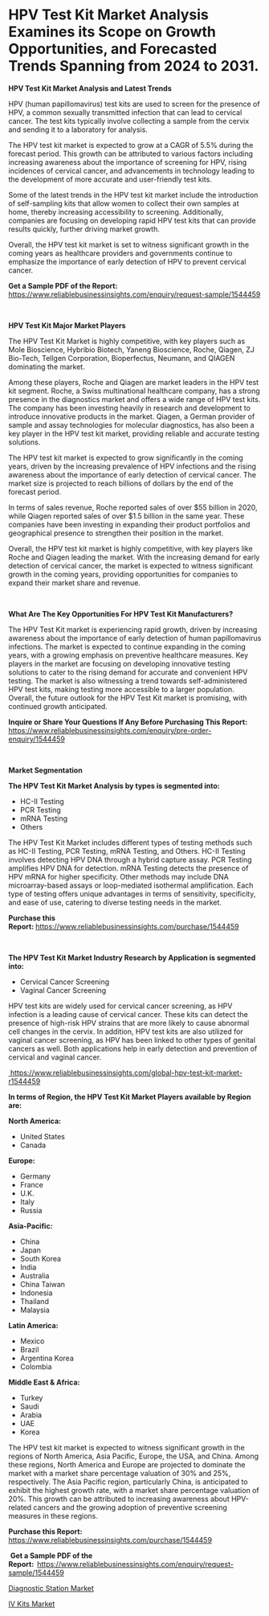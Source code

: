 <p><h1>HPV Test Kit Market Analysis Examines its Scope on Growth Opportunities, and Forecasted Trends Spanning from 2024 to 2031.</h1></p><p><strong>HPV Test Kit Market Analysis and Latest Trends</strong></p>
<p><p>HPV (human papillomavirus) test kits are used to screen for the presence of HPV, a common sexually transmitted infection that can lead to cervical cancer. The test kits typically involve collecting a sample from the cervix and sending it to a laboratory for analysis.</p><p>The HPV test kit market is expected to grow at a CAGR of 5.5% during the forecast period. This growth can be attributed to various factors including increasing awareness about the importance of screening for HPV, rising incidences of cervical cancer, and advancements in technology leading to the development of more accurate and user-friendly test kits.</p><p>Some of the latest trends in the HPV test kit market include the introduction of self-sampling kits that allow women to collect their own samples at home, thereby increasing accessibility to screening. Additionally, companies are focusing on developing rapid HPV test kits that can provide results quickly, further driving market growth.</p><p>Overall, the HPV test kit market is set to witness significant growth in the coming years as healthcare providers and governments continue to emphasize the importance of early detection of HPV to prevent cervical cancer.</p></p>
<p><strong>Get a Sample PDF of the Report:&nbsp;</strong> <a href="https://www.reliablebusinessinsights.com/enquiry/request-sample/1544459">https://www.reliablebusinessinsights.com/enquiry/request-sample/1544459</a></p>
<p>&nbsp;</p>
<p><strong>HPV Test Kit Major Market Players</strong></p>
<p><p>The HPV Test Kit Market is highly competitive, with key players such as Mole Bioscience, Hybribio Biotech, Yaneng Bioscience, Roche, Qiagen, ZJ Bio-Tech, Tellgen Corporation, Bioperfectus, Neumann, and QIAGEN dominating the market. </p><p>Among these players, Roche and Qiagen are market leaders in the HPV test kit segment. Roche, a Swiss multinational healthcare company, has a strong presence in the diagnostics market and offers a wide range of HPV test kits. The company has been investing heavily in research and development to introduce innovative products in the market. Qiagen, a German provider of sample and assay technologies for molecular diagnostics, has also been a key player in the HPV test kit market, providing reliable and accurate testing solutions.</p><p>The HPV test kit market is expected to grow significantly in the coming years, driven by the increasing prevalence of HPV infections and the rising awareness about the importance of early detection of cervical cancer. The market size is projected to reach billions of dollars by the end of the forecast period.</p><p>In terms of sales revenue, Roche reported sales of over $55 billion in 2020, while Qiagen reported sales of over $1.5 billion in the same year. These companies have been investing in expanding their product portfolios and geographical presence to strengthen their position in the market.</p><p>Overall, the HPV test kit market is highly competitive, with key players like Roche and Qiagen leading the market. With the increasing demand for early detection of cervical cancer, the market is expected to witness significant growth in the coming years, providing opportunities for companies to expand their market share and revenue.</p></p>
<p>&nbsp;</p>
<p><strong>What Are The Key Opportunities For HPV Test Kit Manufacturers?</strong></p>
<p><p>The HPV Test Kit market is experiencing rapid growth, driven by increasing awareness about the importance of early detection of human papillomavirus infections. The market is expected to continue expanding in the coming years, with a growing emphasis on preventive healthcare measures. Key players in the market are focusing on developing innovative testing solutions to cater to the rising demand for accurate and convenient HPV testing. The market is also witnessing a trend towards self-administered HPV test kits, making testing more accessible to a larger population. Overall, the future outlook for the HPV Test Kit market is promising, with continued growth anticipated.</p></p>
<p><strong>Inquire or Share Your Questions If Any Before Purchasing This Report:</strong> <a href="https://www.reliablebusinessinsights.com/enquiry/pre-order-enquiry/1544459">https://www.reliablebusinessinsights.com/enquiry/pre-order-enquiry/1544459</a></p>
<p>&nbsp;</p>
<p><strong>Market Segmentation</strong></p>
<p><strong>The HPV Test Kit Market Analysis by types is segmented into:</strong></p>
<p><ul><li>HC-Ⅱ Testing</li><li>PCR Testing</li><li>mRNA Testing</li><li>Others</li></ul></p>
<p><p>The HPV Test Kit Market includes different types of testing methods such as HC-Ⅱ Testing, PCR Testing, mRNA Testing, and Others. HC-Ⅱ Testing involves detecting HPV DNA through a hybrid capture assay. PCR Testing amplifies HPV DNA for detection. mRNA Testing detects the presence of HPV mRNA for higher specificity. Other methods may include DNA microarray-based assays or loop-mediated isothermal amplification. Each type of testing offers unique advantages in terms of sensitivity, specificity, and ease of use, catering to diverse testing needs in the market.</p></p>
<p><strong>Purchase this Report:&nbsp;</strong><a href="https://www.reliablebusinessinsights.com/purchase/1544459">https://www.reliablebusinessinsights.com/purchase/1544459</a></p>
<p>&nbsp;</p>
<p><strong>The HPV Test Kit Market Industry Research by Application is segmented into:</strong></p>
<p><ul><li>Cervical Cancer Screening</li><li>Vaginal Cancer Screening</li></ul></p>
<p><p>HPV test kits are widely used for cervical cancer screening, as HPV infection is a leading cause of cervical cancer. These kits can detect the presence of high-risk HPV strains that are more likely to cause abnormal cell changes in the cervix. In addition, HPV test kits are also utilized for vaginal cancer screening, as HPV has been linked to other types of genital cancers as well. Both applications help in early detection and prevention of cervical and vaginal cancer.</p></p>
<p><a href="https://www.reliablebusinessinsights.com/global-hpv-test-kit-market-r1544459">&nbsp;https://www.reliablebusinessinsights.com/global-hpv-test-kit-market-r1544459</a></p>
<p><strong>In terms of Region, the HPV Test Kit Market Players available by Region are:</strong></p>
<p>
    <p> <strong> North America: </strong>
        <ul>
            <li>United States</li>
            <li>Canada</li>
        </ul>
        </p> 
    <p> <strong> Europe: </strong>
        <ul>
            <li>Germany</li>
            <li>France</li>
            <li>U.K.</li>
            <li>Italy</li>
            <li>Russia</li>
        </ul>
        </p> 
    <p> <strong> Asia-Pacific: </strong>
        <ul>
            <li>China</li>
            <li>Japan</li>
            <li>South Korea</li>
            <li>India</li>
            <li>Australia</li>
            <li>China Taiwan</li>
            <li>Indonesia</li>
            <li>Thailand</li>
            <li>Malaysia</li>
        </ul>
        </p> 
    <p> <strong> Latin America: </strong>
        <ul>
            <li>Mexico</li>
            <li>Brazil</li>
            <li>Argentina Korea</li>
            <li>Colombia</li>
        </ul>
        </p> 
    <p> <strong> Middle East & Africa: </strong>
        <ul>
            <li>Turkey</li>
            <li>Saudi</li>
            <li>Arabia</li>
            <li>UAE</li>
            <li>Korea</li>
        </ul>
    </p>
    </p>
<p><p>The HPV test kit market is expected to witness significant growth in the regions of North America, Asia Pacific, Europe, the USA, and China. Among these regions, North America and Europe are projected to dominate the market with a market share percentage valuation of 30% and 25%, respectively. The Asia Pacific region, particularly China, is anticipated to exhibit the highest growth rate, with a market share percentage valuation of 20%. This growth can be attributed to increasing awareness about HPV-related cancers and the growing adoption of preventive screening measures in these regions.</p></p>
<p><strong>Purchase this Report: </strong><a href="https://www.reliablebusinessinsights.com/purchase/1544459">https://www.reliablebusinessinsights.com/purchase/1544459</a></p>
<p>&nbsp;<strong>Get a Sample PDF of the Report:&nbsp;&nbsp;</strong><a href="https://www.reliablebusinessinsights.com/enquiry/request-sample/1544459">https://www.reliablebusinessinsights.com/enquiry/request-sample/1544459</a></p>
<p><strong></strong></p>
<p><p><a href="https://github.com/labibmmn112/Market-Research-Report-List-1/blob/main/diagnostic-station-market.md">Diagnostic Station Market</a></p><p><a href="https://github.com/gladysalidde/Market-Research-Report-List-2/blob/main/iv-kits-market.md">IV Kits Market</a></p></p>